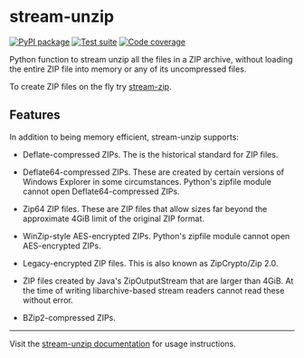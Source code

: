 <!-- --8<-- [start:intro] -->
# stream-unzip

[![PyPI package](https://img.shields.io/pypi/v/stream-unzip?label=PyPI%20package&color=%234c1)](https://pypi.org/project/stream-unzip/) [![Test suite](https://img.shields.io/github/actions/workflow/status/uktrade/stream-unzip/test.yml?label=Test%20suite)](https://github.com/uktrade/stream-unzip/actions/workflows/test.yml) [![Code coverage](https://img.shields.io/codecov/c/github/uktrade/stream-unzip?label=Code%20coverage)](https://app.codecov.io/gh/uktrade/stream-unzip)

Python function to stream unzip all the files in a ZIP archive, without loading the entire ZIP file into memory or any of its uncompressed files.
<!-- --8<-- [end:intro] -->

To create ZIP files on the fly try [stream-zip](https://github.com/uktrade/stream-zip).

<!-- --8<-- [start:features] -->
## Features

In addition to being memory efficient, stream-unzip supports:

- Deflate-compressed ZIPs. The is the historical standard for ZIP files.

- Deflate64-compressed ZIPs. These are created by certain versions of Windows Explorer in some circumstances. Python's zipfile module cannot open Deflate64-compressed ZIPs.

- Zip64 ZIP files. These are ZIP files that allow sizes far beyond the approximate 4GiB limit of the original ZIP format.

- WinZip-style AES-encrypted ZIPs. Python's zipfile module cannot open AES-encrypted ZIPs.

- Legacy-encrypted ZIP files. This is also known as ZipCrypto/Zip 2.0.

- ZIP files created by Java's ZipOutputStream that are larger than 4GiB. At the time of writing libarchive-based stream readers cannot read these without error.

- BZip2-compressed ZIPs.
<!-- --8<-- [end:features] -->

---

Visit the [stream-unzip documentation](https://stream-unzip.docs.trade.gov.uk/) for usage instructions.
